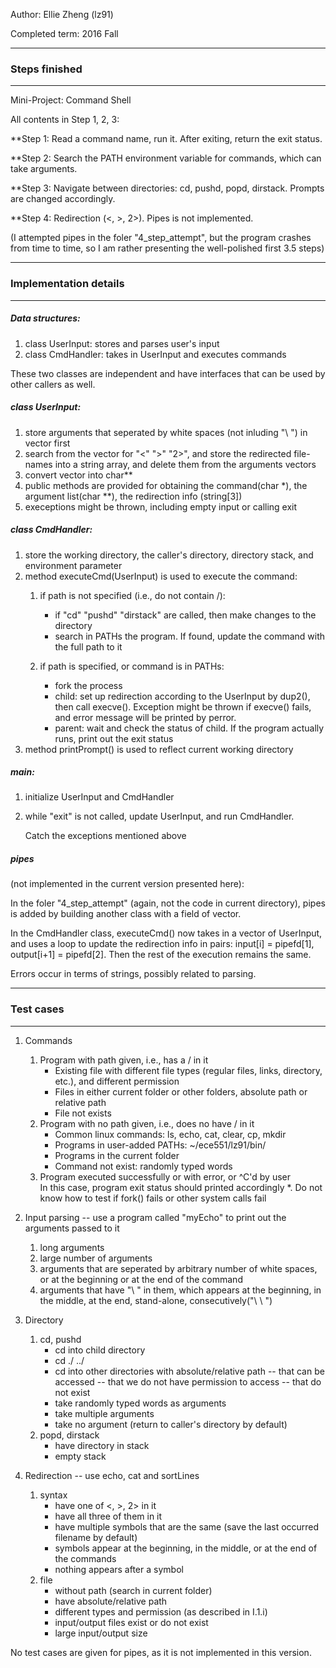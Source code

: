 Author: Ellie Zheng (lz91)

Completed term: 2016 Fall


*****************************************************************************
### Steps finished
*****************************************************************************
Mini-Project: Command Shell

All contents in Step 1, 2, 3:

**Step 1: Read a command name, run it. After exiting, return the exit status.

**Step 2: Search the PATH environment variable for commands, which can take arguments.

**Step 3: Navigate between directories: cd, pushd, popd, dirstack. Prompts are changed accordingly.

**Step 4: Redirection (<, >, 2>). Pipes is not implemented.

(I attempted pipes in the foler "4_step_attempt", but the program crashes from 
time to time, so I am rather presenting the well-polished first 3.5 steps)


*****************************************************************************
### Implementation details
*****************************************************************************
##### Data structures:
1. class UserInput:  stores and parses user's input
2. class CmdHandler: takes in UserInput and executes commands

These two classes are independent and have interfaces that can be used by 
other callers as well.


##### class UserInput: 
1. store arguments that seperated by white spaces (not inluding "\ ") in 
   vector<string> first
2. search from the vector for "<" ">" "2>", and store the redirected file-
   names into a string array, and delete them from the arguments vectors
3. convert vector<string> into char**
4. public methods are provided for obtaining the command(char *), the 
   argument list(char **), the redirection info (string[3])
5. execeptions might be thrown, including empty input or calling exit

##### class CmdHandler:
1. store the working directory, the caller's directory, directory stack, and
   environment parameter
2. method executeCmd(UserInput) is used to execute the command:
    1. if path is not specified (i.e., do not contain /):
          * if "cd" "pushd" "dirstack" are called, then make changes to the directory
          * search in PATHs the program. If found, update the command with the full path to it
 
    2. if path is specified, or command is in PATHs:
          * fork the process 
          * child: set up redirection according to the UserInput by dup2(), 
          then call execve(). 
          Exception might be thrown if execve() fails, and error message will
          be printed by perror.
          * parent: wait and check the status of child. If the program actually
          runs, print out the exit status
3. method printPrompt() is used to reflect current working directory

##### main:
1. initialize UserInput and CmdHandler
2. while "exit" is not called, update UserInput, and run CmdHandler.

   Catch the exceptions mentioned above

##### pipes

(not implemented in the current version presented here):

In the foler "4_step_attempt" (again, not the code in current directory), 
pipes is added by building another class with a field of vector<UserInput>.
   
In the CmdHandler class, executeCmd() now takes in a vector of UserInput, and
uses a loop to update the redirection info in pairs: input[i] = pipefd[1], 
output[i+1] = pipefd[2]. Then the rest of the execution remains the same.

Errors occur in terms of strings, possibly related to parsing.


*****************************************************************************
### Test cases
*****************************************************************************
1.  Commands
    1. Program with path given, i.e., has a / in it
        *   Existing file with different file types (regular files, links,
             directory, etc.), and different permission 
        *  Files in either current folder or other folders, absolute path
             or relative path
        * File not exists
    2. Program with no path given, i.e., does no have / in it
        *   Common linux commands: ls, echo, cat, clear, cp, mkdir
        *  Programs in user-added PATHs: ~/ece551/lz91/bin/
        * Programs in the current folder
        *  Command not exist: randomly typed words
    3. Program executed successfully or with error, or ^C'd by user  
       In this case, program exit status should printed accordingly
    *. Do not know how to test if fork() fails or other system calls fail

2. Input parsing
    -- use a program called "myEcho" to print out the arguments passed to it
    1. long arguments
    2. large number of arguments
    3. arguments that are seperated by arbitrary number of white spaces,
       or at the beginning or at the end of the command
    4. arguments that have "\ " in them, which appears at the beginning, in
       the middle, at the end, stand-alone, consecutively("\ \ ")

3. Directory
    1. cd, pushd
       *   cd into child directory
       *  cd ./ ../
       * cd into other directories with absolute/relative path
            -- that can be accessed
            -- that we do not have permission to access
            -- that do not exist
       *  take randomly typed words as arguments
       *   take multiple arguments
       *  take no argument (return to caller's directory by default)
    2. popd, dirstack
       *   have directory in stack
       *  empty stack

4. Redirection
    -- use echo, cat and sortLines
    1. syntax
       *   have one of <, >, 2> in it
       *  have all three of them in it
       * have multiple symbols that are the same (save the last occurred
            filename by default)
       *  symbols appear at the beginning, in the middle, or at the end of
            the commands
       *   nothing appears after a symbol
    2. file
       * without path (search in current folder)
       * have absolute/relative path
       * different types and permission (as described in I.1.i)
       * input/output files exist or do not exist
       * large input/output size

No test cases are given for pipes, as it is not implemented in this version.



